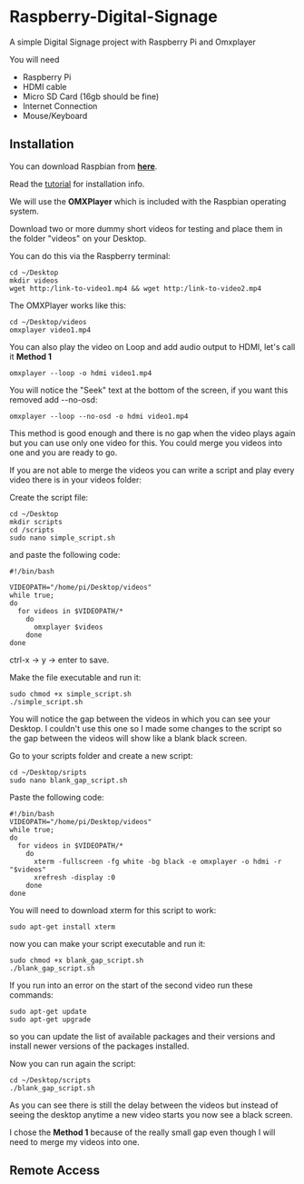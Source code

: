 # Raspberry-Digital-Signage
A simple Digital Signage project with Raspberry Pi and Omxplayer

You will need
<ul>
  <li>Raspberry Pi</li>
  <li>HDMI cable</li>
  <li>Micro SD Card (16gb should be fine)</li>
  <li>Internet Connection</li>
  <li>Mouse/Keyboard</li>
  </ul>
  
  <h2>Installation</h2>

You can download Raspbian from <a href="https://www.raspberrypi.org/downloads/"><b>here</b></a>.

Read the <a href="https://www.raspberrypi.org/documentation/installation/installing-images/">tutorial</a> for installation info.

We will use the <b>OMXPlayer</b> which is included with the Raspbian operating system.

Download two or more dummy short videos for testing and place them in the folder "videos" on your Desktop.

You can do this via the Raspberry terminal:

```
cd ~/Desktop
mkdir videos
wget http:/link-to-video1.mp4 && wget http:/link-to-video2.mp4
```
The OMXPlayer works like this:

```
cd ~/Desktop/videos
omxplayer video1.mp4
```
You can also play the video on Loop and add audio output to HDMI, let's call it <b>Method 1</b>

```
omxplayer --loop -o hdmi video1.mp4 
```

You will notice the "Seek" text at the bottom of the screen, if you want this removed add --no-osd:

```
omxplayer --loop --no-osd -o hdmi video1.mp4 
```
This method is good enough and there is no gap when the video plays again but you can use only one video for this.
You could merge you videos into one and you are ready to go.

If you are not able to merge the videos you can write a script and play every video there is in your videos folder:

Create the script file:

```
cd ~/Desktop
mkdir scripts 
cd /scripts
sudo nano simple_script.sh
```
and paste the following code:

```shell
#!/bin/bash

VIDEOPATH="/home/pi/Desktop/videos"
while true;
do
  for videos in $VIDEOPATH/*
    do
      omxplayer $videos
    done
done

```
ctrl-x -> y -> enter to save.

Make the file executable and run it:

```
sudo chmod +x simple_script.sh
./simple_script.sh
```
You will notice the gap between the videos in which you can see your Desktop.
I couldn't use this one so I made some changes to the script so the gap between the videos will show like a blank black screen.

Go to your scripts folder and create a new script:

```
cd ~/Desktop/sripts
sudo nano blank_gap_script.sh
```
Paste the following code:

```shell
#!/bin/bash
VIDEOPATH="/home/pi/Desktop/videos"
while true; 
do
  for videos in $VIDEOPATH/*
    do
      xterm -fullscreen -fg white -bg black -e omxplayer -o hdmi -r "$videos"
      xrefresh -display :0
    done
done
```
You will need to download xterm for this script to work:

```
sudo apt-get install xterm
```
now you can make your script executable and run it:

```
sudo chmod +x blank_gap_script.sh
./blank_gap_script.sh
```
If you run into an error on the start of the second video run these commands:

```
sudo apt-get update
sudo apt-get upgrade
```
so you can update the list of available packages and their versions and install newer versions of the packages installed.

Now you can run again the script:

```
cd ~/Desktop/scripts
./blank_gap_script.sh
```
As you can see there is still the delay between the videos but instead of seeing the desktop anytime a new video starts you now see a black screen.

I chose the <b>Method 1</b> because of the really small gap even though I will need to merge my videos into one.

<h2>Remote Access</h2>
